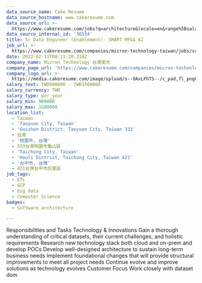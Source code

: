 ```yaml
---
data_source_name: Cake Resume
data_source_hostname: www.cakeresume.com
data_source_url: >-
  https://www.cakeresume.com/jobs?q=architecture&locale=en&range%5Bsalary_range%5D%5Bmin%5D=1000000&page=4
data_source_internal_id: '36554'
title: Sr Data Engineer (Enablement)- SMART MFG& AI
job_url: >-
  https://www.cakeresume.com/companies/micron-technology-taiwan/jobs/sr-data-engineer-enablement-smart-mfg-ai
date: 2022-02-11T08:11:28.318Z
company_name: Micron Technology 台灣美光
company_page_url: 'https://www.cakeresume.com/companies/micron-technology-taiwan'
company_logo_url: >-
  https://media.cakeresume.com/image/upload/s--OAxLFhTS--/c_pad,fl_png8,h_200,w_200/v1599703094/soca7cpy9d8z6sh3ith7.png
salary_text: TWD900000 - TWD1500000
salary_currency: TWD
salary_type: per_year
salary_min: 900000
salary_max: 1500000
location_list:
  - Taiwan
  - 'Taoyuan City, Taiwan'
  - 'Guishan District, Taoyuan City, Taiwan 333'
  - 台灣
  - '桃園市, 台灣'
  - 333台灣桃園市龜山區
  - 'Taichung City, Taiwan'
  - 'Houli District, Taichung City, Taiwan 421'
  - '台中市, 台灣'
  - 421台灣台中市后里區
job_tags:
  - ETL
  - GCP
  - big data
  - Computer Science
badges:
  - Software architecture

---
```


Responsibilities and Tasks Technology & Innovations Gain a thorough understanding of critical datasets, their current challenges, and holistic requirements Research new technology stack both cloud and on-prem and develop POCs Develop well-designed architecture to sustain long-term business needs Implement foundational changes that will provide structural improvements to meet all project needs Continue evolve and improve solutions as technology evolves Customer Focus Work closely with dataset dom